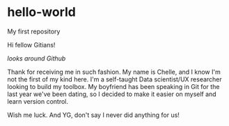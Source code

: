 # hello-world
My first repository




Hi fellow Gitians!

*looks around Github*

Thank for receiving me in such fashion. My name is Chelle, and I know I'm not the first of my kind here.
I'm a self-taught Data scientist/UX researcher looking to build my toolbox. My boyfriend has been speaking
in Git for the last year we've been dating, so I decided to make it easier on myself and learn version control.

Wish me luck. And YG, don't say I never did anything for us!
